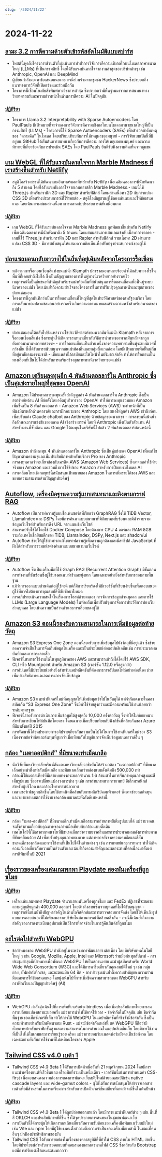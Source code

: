 ```yaml
---
slug: '/2024/11/22'
---
```


# 2024-11-22

## [ลามะ 3.2 การตีความด้วยตัวเข้ารหัสอัตโนมัติแบบสปาร์ส](https://github.com/PaulPauls/llama3_interpretability_sae)

- โพสต์นี้พูดถึงโครงการส่วนตัวที่มุ่งเน้นการทำซ้ำการวิจัยการตีความเชิงกลไกบนโมเดลภาษาขนาดใหญ่ (LLMs) ที่เป็นกรรมสิทธิ์ โดยได้รับแรงบันดาลใจจากงานล่าสุดของบริษัทต่างๆ เช่น Anthropic, OpenAI และ DeepMind
- ผู้เขียนกำลังมองหาข้อเสนอแนะและการมีส่วนร่วมจากชุมชน HackerNews ซึ่งบ่งบอกถึงแนวทางการวิจัยที่เปิดกว้างและร่วมมือกัน
- โครงการนี้เชื่อมโยงกับสิ่งพิมพ์ทางวิชาการล่าสุด ซึ่งบ่งบอกว่ามีพื้นฐานมาจากการสนทนาทางวิทยาศาสตร์และความก้าวหน้าในด้านการตีความ AI ในปัจจุบัน

### [ปฏิกิริยา](https://news.ycombinator.com/item?id=42208383)

- โครงการ Llama 3.2 Interpretability with Sparse Autoencoders โดย PaulPauls มีเป้าหมายที่จะจำลองการวิจัยการตีความเชิงกลไกบนโมเดลภาษาขนาดใหญ่ที่เป็นกรรมสิทธิ์ (LLMs) - โครงการนี้ใช้ Sparse Autoencoders (SAEs) เพื่อสำรวจลำดับเหตุของ "ความคิด" ในโมเดล โดยเปรียบเทียบกับการให้เหตุผลของมนุษย์ - การวิจัยแบบเปิดนี้ที่มีอยู่บน GitHub ได้เริ่มต้นการสนทนาเกี่ยวกับการตีความ การให้เหตุผลของมนุษย์ และความท้าทายที่เกี่ยวข้องกับการประเมิน SAEs โดย PaulPauls ยินดีรับฟังความคิดเห็นจากชุมชน

## [เกม WebGL ที่ได้รับแรงบันดาลใจจาก Marble Madness ที่เราสร้างขึ้นสำหรับ Netlify](https://5-million-devs.netlify.com/)

- สตูดิโอสร้างสรรค์ได้พัฒนาเกมอินเทอร์แอคทีฟสำหรับ Netlify เพื่อเฉลิมฉลองการมีนักพัฒนาถึง 5 ล้านคน โดยได้รับแรงบันดาลใจจากเกมคลาสสิก Marble Madness.- เกมนี้ใช้ Three.js สำหรับกราฟิก 3D และ Rapier สำหรับฟิสิกส์ โดยผสานเนื้อหา 2D กับการแปลง CSS 3D เพื่อสร้างประสบการณ์ที่ไร้รอยต่อ.- สตูดิโอเชิญชวนผู้ใช้ลองเล่นเกมและให้ข้อเสนอแนะ โดยเน้นการผสมผสานเนื้อหาการตลาดกับประสบการณ์ที่เหมือนเกม

### [ปฏิกิริยา](https://news.ycombinator.com/item?id=42212644)

- เกม WebGL ที่ได้รับแรงบันดาลใจจาก Marble Madness ถูกพัฒนาขึ้นสำหรับ Netlify เพื่อเฉลิมฉลองการมีนักพัฒนาถึง 5 ล้านคน โดยผสมผสานการเล่นเกมเข้ากับเนื้อหาการตลาด - เกมนี้ใช้ Three.js สำหรับกราฟิก 3D และ Rapier สำหรับฟิสิกส์ รวมเนื้อหา 2D ผ่านการแปลง CSS 3D - มีการสนับสนุนให้แสดงความคิดเห็นเพื่อปรับปรุงประสบการณ์ของผู้ใช้

## [ปลาแซลมอนกลับมาวางไข่ในถิ่นที่อยู่เดิมหลังจากโครงการรื้อเขื่อน](https://www.opb.org/article/2024/11/17/salmon-return-to-lay-eggs-in-historic-habitat-after-largest-dam-removal-project-in-us-history/)

- หลังจากการรื้อถอนเขื่อนสี่แห่งบนแม่น้ำ Klamath ปลาซาลมอนหลายร้อยตัวได้กลับมาวางไข่ในพื้นที่ที่เคยเข้าถึงไม่ได้ ซึ่งเป็นสัญญาณของการฟื้นฟูทางนิเวศวิทยาอย่างรวดเร็ว
- เหตุการณ์นี้เป็นชัยชนะที่สำคัญสำหรับชนเผ่าท้องถิ่นที่สนับสนุนการรื้อถอนเขื่อนเพื่อฟื้นฟูระบบนิเวศของแม่น้ำ โดยเน้นย้ำถึงความสำเร็จของโครงการในการปรับปรุงคุณภาพน้ำและสุขภาพของปลาแซลมอน
- โครงการนี้ถูกบันทึกว่าเป็นการรื้อถอนเขื่อนที่ใหญ่ที่สุดในประวัติศาสตร์ของสหรัฐอเมริกา โดยการกลับมาของปลาแซลมอนอย่างรวดเร็วเกินความคาดหมายและสร้างความหวังสำหรับอนาคตของแม่น้ำ

### [ปฏิกิริยา](https://news.ycombinator.com/item?id=42213663)

- ปลาแซลมอนได้กลับไปยังแหล่งวางไข่ประวัติศาสตร์ของพวกมันที่แม่น้ำ Klamath หลังจากการรื้อถอนเขื่อนสี่แห่ง ซึ่งกระตุ้นให้เกิดการสนทนาเกี่ยวกับวิธีการนำทางของพวกมันหลังจากถูกตัดขาดมานานหลายทศวรรษ - การรื้อถอนเขื่อนเป็นส่วนหนึ่งของความพยายามฟื้นฟูระบบนิเวศที่กว้างขึ้น ซึ่งได้รับการสนับสนุนจากชนเผ่าท้องถิ่นและกลุ่มสิ่งแวดล้อม โดยมีเป้าหมายเพื่อฟื้นฟูถิ่นที่อยู่อาศัยตามธรรมชาติ - เขื่อนเหล่านี้ล้าสมัยและให้ไฟฟ้าในปริมาณจำกัด ทำให้การรื้อถอนเป็นทางเลือกที่เป็นไปได้สำหรับการเสริมสร้างสุขภาพทางนิเวศวิทยาของแม่น้ำ

## [Amazon เตรียมลงทุนอีก 4 พันล้านดอลลาร์ใน Anthropic ซึ่งเป็นคู่แข่งรายใหญ่ที่สุดของ OpenAI](https://www.cnbc.com/2024/11/22/amazon-to-invest-another-4-billion-in-anthropic-openais-biggest-rival.html)

- Amazon ได้ประกาศการลงทุนครั้งสำคัญมูลค่า 4 พันล้านดอลลาร์ใน Anthropic ซึ่งเป็นสตาร์ทอัพด้าน AI ที่ก่อตั้งโดยอดีตผู้บริหารของ OpenAI ทำให้การลงทุนรวมของ Amazon เพิ่มขึ้นเป็น 8 พันล้านดอลลาร์ - Amazon Web Services (AWS) จะทำหน้าที่เป็นพันธมิตรหลักด้านคลาวด์และการฝึกอบรมของ Anthropic โดยเสนอให้ลูกค้า AWS เข้าถึงก่อนเพื่อปรับแต่ง Claude chatbot ของ Anthropic ด้วยข้อมูลของพวกเขา - การลงทุนนี้เน้นย้ำถึงลักษณะการแข่งขันของตลาด AI เชิงสร้างสรรค์ โดยที่ Anthropic เพิ่งเปิดตัวตัวแทน AI สำหรับงานที่ซับซ้อน และ Google ได้ลงทุนในบริษัทนี้ไปแล้ว 2 พันล้านดอลลาร์ก่อนหน้านี้

### [ปฏิกิริยา](https://news.ycombinator.com/item?id=42215126)

- Amazon กำลังลงทุน 4 พันล้านดอลลาร์ใน Anthropic ซึ่งเป็นคู่แข่งของ OpenAI เพื่อแก้ไขปัญหาด้านความจุและเพิ่มประสิทธิภาพสำหรับบริการ Pro ของ Anthropic
- การลงทุนคาดว่าจะเกี่ยวข้องกับเครดิต AWS (Amazon Web Services) ซึ่งอาจลดค่าใช้จ่ายจริงของ Amazon และรวมถึงการใช้ชิปของ Amazon สำหรับการฝึกอบรมโมเดล AI
- การเคลื่อนไหวเชิงกลยุทธ์นี้สนับสนุนเป้าหมายของ Amazon ในการเพิ่มรายได้ของ AWS และขยายความสามารถด้านปัญญาประดิษฐ์

## [Autoflow, เครื่องมือฐานความรู้แบบสนทนาและอิงตามกราฟ RAG](https://github.com/pingcap/autoflow)

- Autoflow เป็นกราฟความรู้แบบโอเพ่นซอร์สที่เรียกว่า GraphRAG ซึ่งใช้ TiDB Vector, LlamaIndex และ DSPy โดยมีการค้นหาแบบสนทนาที่มีลักษณะซับซ้อนและมีตัวรวบรวมข้อมูลเว็บไซต์สำหรับการดึง URL จากแผนผังเว็บไซต์
- สามารถปรับใช้ได้โดยใช้ Docker Compose โดยต้องการ CPU 4 คอร์และ RAM 8GB รวมถึงเทคโนโลยีสแต็กของ TiDB, LlamaIndex, DSPy, Next.js และ shadcn/ui
- Autoflow ช่วยให้ผู้ใช้สามารถแก้ไขกราฟความรู้เพื่อความถูกต้องและมีสคริปต์ JavaScript ที่ฝังได้สำหรับการรวมหน้าต่างค้นหาแบบสนทนาบนเว็บไซต์

### [ปฏิกิริยา](https://news.ycombinator.com/item?id=42210689)

- Autoflow ซึ่งเป็นเครื่องมือที่ใช้ Graph RAG (Recurrent Attention Graph) มีขั้นตอนการทำงานที่ซับซ้อนซึ่งผู้ใช้บางคนพบว่าช้าและยุ่งยาก โดยเฉพาะอย่างยิ่งสำหรับการสอบถามพื้นฐาน
- แม้ว่าการออกแบบส่วนติดต่อผู้ใช้จะดี แต่ก็มีการเรียกร้องให้มีเวอร์ชันที่เรียบง่ายขึ้นเพื่อตอบสนองผู้ใช้ที่อาจไม่ต้องการคุณสมบัติที่ซับซ้อนทั้งหมด
- การอภิปรายเน้นความสนใจในเรื่องการโฮสต์ด้วยตนเอง การจัดการข้อมูลส่วนบุคคล และการใช้ LLMs (Large Language Models) ในท้องถิ่นเพื่อปรับปรุงการจัดการประวัติการท่องเว็บส่วนบุคคล โดยเน้นความเป็นส่วนตัวและการเลือกของผู้ใช้

## [Amazon S3 ตอนนี้รองรับความสามารถในการเพิ่มข้อมูลต่อท้ายวัตถุ](https://aws.amazon.com/about-aws/whats-new/2024/11/amazon-s3-express-one-zone-append-data-object/)

- Amazon S3 Express One Zone ตอนนี้รองรับการเพิ่มข้อมูลไปยังวัตถุที่มีอยู่แล้ว ซึ่งช่วยลดความจำเป็นในการจัดเก็บข้อมูลในเครื่องและเป็นประโยชน์ต่อแอปพลิเคชันเช่น การประมวลผลบันทึกและการกระจายสื่อ
- ฟีเจอร์นี้สามารถใช้งานได้ในทุกภูมิภาคของ AWS และสามารถเข้าถึงได้โดยใช้ AWS SDK, CLI หรือ Mountpoint สำหรับ Amazon S3 (เวอร์ชัน 1.12.0 หรือสูงกว่า)
- การอัปเดตนี้มีประโยชน์อย่างยิ่งสำหรับแอปพลิเคชันที่ต้องการการอัปเดตไฟล์อย่างต่อเนื่อง ช่วยเพิ่มประสิทธิภาพและลดภาระการจัดเก็บข้อมูล

### [ปฏิกิริยา](https://news.ycombinator.com/item?id=42211280)

- Amazon S3 แนะนำฟีเจอร์ใหม่ที่อนุญาตให้เพิ่มข้อมูลเข้าไปในวัตถุได้ แต่จำกัดเฉพาะในคลาสบัคเก็ต "S3 Express One Zone" ซึ่งมีค่าใช้จ่ายสูงกว่าและมีความพร้อมใช้งานน้อยกว่าระดับมาตรฐาน
- ฟีเจอร์นี้รองรับการดำเนินการเพิ่มข้อมูลได้สูงสุดถึง 10,000 ครั้งต่อวัตถุ ซึ่งทำให้ไม่ค่อยเหมาะสำหรับการเขียนไฟล์บันทึกโดยตรง โดยเฉพาะเมื่อเปรียบเทียบกับฟังก์ชันที่คล้ายกันของ Azure ที่มีมาตั้งแต่ปี 2015
- การพัฒนานี้ได้จุดประกายการอภิปรายเกี่ยวกับความเป็นไปได้ในการใช้งานฟีเจอร์ใหม่ของ S3 เนื่องจากข้อจำกัดและต้นทุนที่สูงกว่าเมื่อเทียบกับโซลูชันการจัดเก็บข้อมูลบนคลาวด์อื่น ๆ

## [กล้อง “เมตาออปติกส์” ที่มีขนาดเท่าเม็ดเกลือ](https://cacm.acm.org/news/a-camera-the-size-of-a-grain-of-salt-could-change-imaging-as-we-know-it/)

- นักวิจัยที่มหาวิทยาลัยพรินซ์ตันและมหาวิทยาลัยวอชิงตันได้สร้างกล้อง "เมตาออปติกส์" ที่มีขนาดเล็กอย่างน่าทึ่งเท่ากับเม็ดเกลือ และมีขนาดเล็กกว่ากล้องแบบดั้งเดิมถึง 500,000 เท่า
- กล้องนี้ใช้เมตาสเฟียร์ที่มีเสาแบบทรงกระบอกจำนวน 1.6 ล้านเสาในการจับภาพคุณภาพสูงและสีเต็มรูปแบบ ซึ่งอาจเปลี่ยนแปลงวงการต่าง ๆ เช่น การถ่ายภาพทางการแพทย์ อิเล็กทรอนิกส์สำหรับผู้บริโภค และกล้องโทรทรรศน์อวกาศ
- เมตาเซอร์เฟซถูกผลิตขึ้นโดยใช้เทคนิคที่คล้ายกับการผลิตชิปคอมพิวเตอร์ ซึ่งอาจช่วยลดต้นทุนและขยายขอบเขตการใช้งานของกล้องขนาดกะทัดรัดพิเศษเหล่านี้

### [ปฏิกิริยา](https://news.ycombinator.com/item?id=42212992)

- กล้อง "เมตา-ออปติกส์" ที่มีขนาดเล็กเท่าเม็ดเกลือสามารถถ่ายภาพสีเต็มรูปแบบได้ แม้ว่าบางคนจะตั้งคำถามเกี่ยวกับคุณภาพของภาพเมื่อเทียบกับกล้องแบบดั้งเดิม
- เทคโนโลยีนี้ใช้เสาอากาศนาโนที่มีขนาดเล็กกว่าความยาวคลื่นและการประมวลผลหลังการถ่ายภาพที่ขับเคลื่อนด้วย AI เพื่อปรับปรุงคุณภาพของภาพ แต่ภาพอาจยังขาดความคมชัดและสีสัน
- ขนาดเล็กของกล้องและการใช้งานที่เป็นไปได้ในด้านต่าง ๆ เช่น การแพทย์และการทหาร ทำให้เกิดความกังวลเกี่ยวกับความเป็นส่วนตัวและเน้นย้ำถึงความสำคัญและผลกระทบที่ต่อเนื่องมาตั้งแต่การตีพิมพ์ในปี 2021

## [เรื่องราวของเครื่องเล่นเกมพกพา Playdate สองพันเครื่องที่ถูกขโมย](https://podcast.play.date/episodes/s01e31/)

### [ปฏิกิริยา](https://news.ycombinator.com/item?id=42211689)

- เครื่องเล่นเกมพกพา Playdate จำนวนสองพันเครื่องถูกขโมย และ FedEx ปฏิเสธที่จะชดเชยความสูญเสียมูลค่า 400,000 ดอลลาร์ โดยอ้างถึงลายเซ็นจากบุคคลที่ไม่ได้รับอนุญาต - เหตุการณ์นี้เน้นย้ำถึงปัญหาสำคัญในด้านโลจิสติกส์และการตรวจสอบการจัดส่ง โดยชี้ให้เห็นถึงรูปแบบการตอบสนองที่ไม่เพียงพอจากบริษัทในสถานการณ์ที่คล้ายคลึงกัน - กรณีนี้เน้นย้ำถึงความสำคัญของการลงทะเบียนอุปกรณ์เป็นวิธีการที่อาจช่วยในการกู้คืนสินค้าที่ถูกขโมย

## [อะไรต่อไปสำหรับ WebGPU](https://developer.chrome.com/blog/next-for-webgpu)

- ข้อกำหนดของ WebGPU กำลังอยู่ในระหว่างการพัฒนาอย่างต่อเนื่อง โดยมีบริษัทเทคโนโลยีใหญ่ ๆ เช่น Google, Mozilla, Apple, Intel และ Microsoft ร่วมมือกันทุกสัปดาห์ - การประชุมล่าสุดมีเป้าหมายเพื่อพัฒนา WebGPU ให้เป็นสถานะคำแนะนำผู้สมัครสำหรับ World Wide Web Consortium (W3C) และได้มีการหารือเกี่ยวกับคุณสมบัติใหม่ ๆ เช่น กลุ่มย่อย, บัฟเฟอร์เท็กเซล, และอะตอมมิก 64 บิต - การประชุมเน้นย้ำถึงความสำคัญของความร่วมมือและการให้ข้อเสนอแนะ โดยมุ่งเน้นไปที่การเพิ่มขีดความสามารถของ WebGPU สำหรับกราฟิกเว็บและปัญญาประดิษฐ์ (AI)

### [ปฏิกิริยา](https://news.ycombinator.com/item?id=42209272)

- WebGPU กำลังมุ่งเน้นไปที่การเพิ่มฟีเจอร์อย่าง bindless เพื่อเพิ่มประสิทธิภาพโดยการลดการเปลี่ยนแปลงสถานะบ่อยครั้ง แม้ว่าการนำไปใช้อาจใช้เวลา - ข้อจำกัดในปัจจุบัน เช่น ขีดจำกัดพื้นฐานของเท็กซ์เจอร์ที่เล็ก ทำให้การใช้ WebGPU ในแอปพลิเคชันที่จริงจังมีข้อจำกัด ซึ่งเป็นความท้าทายสำหรับนักพัฒนาเกม Rust - แม้จะมีข้อจำกัดเหล่านี้ แต่ WebGPU ก็ถือว่ามีศักยภาพสำหรับกราฟิกขั้นสูงและความสามารถในการคำนวณในแอปพลิเคชันเว็บ โดยมีการใช้งานที่เป็นไปได้ในเกมและการเรียนรู้ของเครื่อง แม้ว่าการยอมรับแพลตฟอร์มยังคงเป็นข้อกังวล โดยเฉพาะอย่างยิ่งกับการใช้งานที่ไม่เหมือนใครของ Apple

## [Tailwind CSS v4.0 เบต้า 1](https://tailwindcss.com/blog/tailwindcss-v4-beta)

- Tailwind CSS v4.0 Beta 1 ได้รับการเปิดตัวเมื่อวันที่ 21 พฤศจิกายน 2024 โดยมีการแนะนำเครื่องยนต์ที่เร็วขึ้นและเครื่องมือที่รวมเป็นหนึ่งเดียว - เวอร์ชันนี้เน้นการกำหนดค่า CSS-first เพื่อตอบสนองความต้องการของการพัฒนาเว็บสมัยใหม่ด้วยคุณสมบัติเช่น native cascade layers และ wide-gamut colors - ผู้ใช้ได้รับการสนับสนุนให้สำรวจเอกสารเบต้าเพื่อมีส่วนร่วมในการเตรียมการสำหรับการเปิดตัวเวอร์ชันเสถียรที่คาดว่าจะมีขึ้นในต้นปีหน้า

### [ปฏิกิริยา](https://news.ycombinator.com/item?id=42210553)

- Tailwind CSS v4.0 Beta 1 ได้ถูกปล่อยออกมาแล้ว โดยมีการแนะนำฟีเจอร์ต่าง ๆ เช่น พื้นที่สี OKLCH และประสิทธิภาพที่ดีขึ้น ซึ่งได้จุดประกายการสนทนาในชุมชนพัฒนาเว็บ
- การเปิดตัวนี้ได้กระตุ้นให้เกิดการถกเถียงเกี่ยวกับความซับซ้อนของเครื่องมือพัฒนาเว็บสมัยใหม่ เช่น Vite และ npm โดยมีผู้ใช้บางคนตั้งคำถามถึงความจำเป็นของเครื่องมือเหล่านี้ ในขณะที่คนอื่นๆ ปกป้องประสิทธิภาพของมัน
- Tailwind CSS ได้รับการยกย่องในเรื่องของคลาสยูทิลิตี้ที่ทำให้ CSS ภายใน HTML ง่ายขึ้น โดยมีประโยชน์สำหรับการออกแบบที่ตอบสนองและลดขนาดไฟล์ CSS ซึ่งคล้ายกับ Bootstrap แต่มีการปรับแต่งให้เหมาะสมมากกว่า

<head>
  <meta property="og:title" content="ลามะ 3.2 การตีความด้วยตัวเข้ารหัสอัตโนมัติแบบสปาร์ส" />
  <meta property="og:type" content="website" />
  <meta property="og:image" content="https://og.cho.sh/api/og/?title=%E0%B8%A5%E0%B8%B2%E0%B8%A1%E0%B8%B0%203.2%20%E0%B8%81%E0%B8%B2%E0%B8%A3%E0%B8%95%E0%B8%B5%E0%B8%84%E0%B8%A7%E0%B8%B2%E0%B8%A1%E0%B8%94%E0%B9%89%E0%B8%A7%E0%B8%A2%E0%B8%95%E0%B8%B1%E0%B8%A7%E0%B9%80%E0%B8%82%E0%B9%89%E0%B8%B2%E0%B8%A3%E0%B8%AB%E0%B8%B1%E0%B8%AA%E0%B8%AD%E0%B8%B1%E0%B8%95%E0%B9%82%E0%B8%99%E0%B8%A1%E0%B8%B1%E0%B8%95%E0%B8%B4%E0%B9%81%E0%B8%9A%E0%B8%9A%E0%B8%AA%E0%B8%9B%E0%B8%B2%E0%B8%A3%E0%B9%8C%E0%B8%AA&subheading=%E0%B8%A7%E0%B8%B1%E0%B8%99%E0%B8%A8%E0%B8%B8%E0%B8%81%E0%B8%A3%E0%B9%8C%E0%B8%97%E0%B8%B5%E0%B9%88%2022%20%E0%B8%9E%E0%B8%A4%E0%B8%A8%E0%B8%88%E0%B8%B4%E0%B8%81%E0%B8%B2%E0%B8%A2%E0%B8%99%202567%3A%20%E0%B8%AA%E0%B8%A3%E0%B8%B8%E0%B8%9B%E0%B8%82%E0%B9%88%E0%B8%B2%E0%B8%A7%E0%B9%81%E0%B8%AE%E0%B9%87%E0%B8%81%E0%B9%80%E0%B8%81%E0%B8%AD%E0%B8%A3%E0%B9%8C" />
</head>
